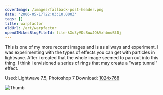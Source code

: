 ```yaml
---
coverImage: /images/fallback-post-header.png
date: '2006-05-17T22:03:10.000Z'
tags: []
title: warpfactor
oldUrl: /art/warpfactor
openAIMikesBlogFileId: file-kXu3yVDsBuwJOkVxhbnwBlDj
---
```


This is one of my more reccent images and is as allways and experiment. I was experimenting with the types of effects you can get with particles in lightwave. After i created that the whole image seemed to pan out into this thing. I think i envisioned a series of rings that may create a "warp tunnel" effect.

Used: Lightwave 7.5, Photoshop 7
Download: [1024x768](https://www.mikecann.blog/Images/Art-Full/warpfactor.jpg)

![Thumb](https://www.mikecann.blog/Images/Art-Thumbs/warpfactor.gif "Thumb")

